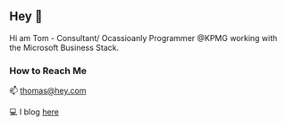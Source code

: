 ## Hey 👋

Hi am Tom - Consultant/ Ocassioanly Programmer @KPMG working with the Microsoft Business Stack. 

### How to Reach Me 

 📫 thomas@hey.com
 
 💻  I blog [here](https://world.hey.com/thomas)

